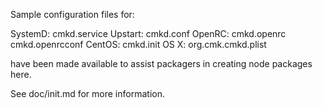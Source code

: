 Sample configuration files for:

SystemD: cmkd.service
Upstart: cmkd.conf
OpenRC:  cmkd.openrc
         cmkd.openrcconf
CentOS:  cmkd.init
OS X:    org.cmk.cmkd.plist

have been made available to assist packagers in creating node packages here.

See doc/init.md for more information.
